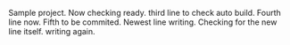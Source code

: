 Sample project.
Now checking ready.
third line to check auto build.
Fourth line now.
Fifth to be commited.
Newest line writing.
Checking for the new line itself.
writing again.
